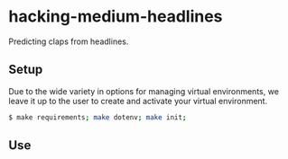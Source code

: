 # hacking-medium-headlines

Predicting claps from headlines.

## Setup

Due to the wide variety in options for managing virtual environments, we leave it up to the user to create and activate your virtual environment.

```bash
$ make requirements; make dotenv; make init;
```

## Use
